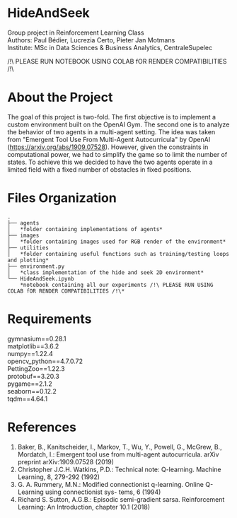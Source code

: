 # HideAndSeek
Group project in Reinforcement Learning Class <br />
Authors: Paul Bédier, Lucrezia Certo, Pieter Jan Motmans <br />
Institute: MSc in Data Sciences & Business Analytics, CentraleSupelec <br />

/!\ PLEASE RUN NOTEBOOK USING COLAB fOR RENDER COMPATIBILITIES /!\

# About the Project
The goal of this project is two-fold. The first objective is to implement a custom environment built on the OpenAI Gym. The second one is to analyze the behavior of two agents in a multi-agent setting. The idea was taken from "Emergent Tool Use From Multi-Agent Autocurricula" by OpenAI (https://arxiv.org/abs/1909.07528). However, given the constraints in computational power, we had to simplify the game so to limit the number of states. To achieve this we decided to have the two agents operate in a limited field with a fixed number of obstacles in fixed positions.

# Files Organization
```
.
├── agents
│   *folder containing implementations of agents*
├── images
│   *folder containing images used for RGB render of the environment*   
├── utilities
│   *folder containing useful functions such as training/testing loops and plotting*
├── environment.py
│   *class implementation of the hide and seek 2D environment*
└── HideAndSeek.ipynb
    *notebook containing all our experiments /!\ PLEASE RUN USING COLAB fOR RENDER COMPATIBILITIES /!\*
```

# Requirements
gymnasium==0.28.1 <br />
matplotlib==3.6.2 <br />
numpy==1.22.4 <br />
opencv_python==4.7.0.72 <br />
PettingZoo==1.22.3 <br />
protobuf==3.20.3 <br />
pygame==2.1.2 <br />
seaborn==0.12.2 <br />
tqdm==4.64.1 <br />

# References
1. Baker, B., Kanitscheider, I., Markov, T., Wu, Y., Powell, G., McGrew, B., Mordatch, I.: Emergent tool
use from multi-agent autocurricula. arXiv preprint arXiv:1909.07528 (2019)
2. Christopher J.C.H. Watkins, P.D.: Technical note: Q-learning. Machine Learning, 8, 279-292 (1992)
3. G. A. Rummery, M.N.: Modified connectionist q-learning. Online Q-Learning using connectionist sys-
tems, 6 (1994)
4. Richard S. Sutton, A.G.B.: Episodic semi-gradient sarsa. Reinforcement Learning: An Introduction,
chapter 10.1 (2018)

